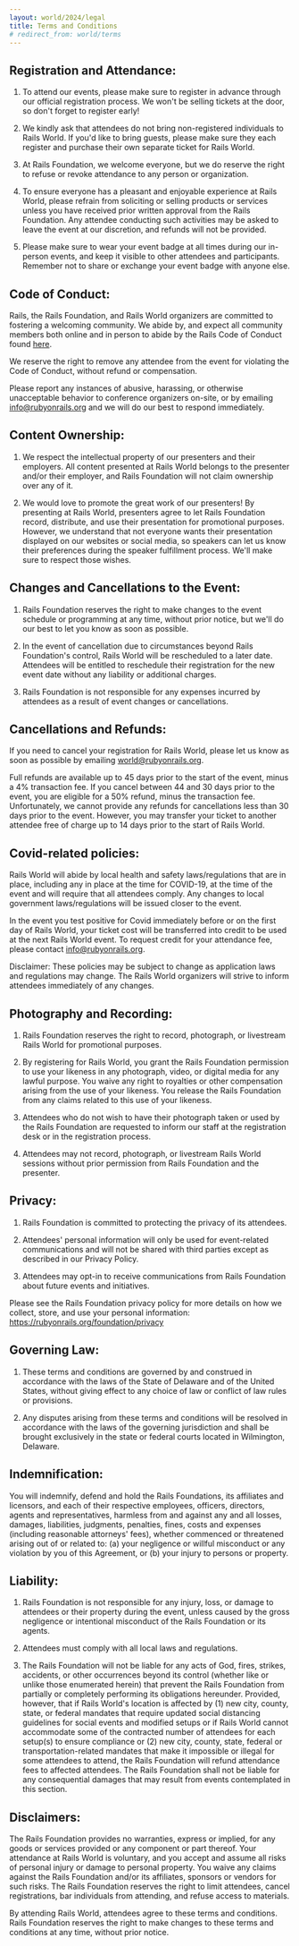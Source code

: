 ```yaml
---
layout: world/2024/legal
title: Terms and Conditions
# redirect_from: world/terms
---
```


## Registration and Attendance:

1. To attend our events, please make sure to register in advance through our official registration process. We won't be selling tickets at the door, so don't forget to register early!

2. We kindly ask that attendees do not bring non-registered individuals to Rails World. If you'd like to bring guests, please make sure they each register and purchase their own separate ticket for Rails World.

3. At Rails Foundation, we welcome everyone, but we do reserve the right to refuse or revoke attendance to any person or organization.

4. To ensure everyone has a pleasant and enjoyable experience at Rails World, please refrain from soliciting or selling products or services unless you have received prior
   written approval from the Rails Foundation. Any attendee conducting such activities may be asked to leave the event at our discretion, and refunds will not be provided.

5. Please make sure to wear your event badge at all times during our in-person events, and keep it visible to other attendees and participants. Remember not to share or exchange your event badge with anyone else.

## Code of Conduct:

Rails, the Rails Foundation, and Rails World organizers are committed to fostering a welcoming community. We abide by, and expect all community members both online and in person to abide by the Rails Code of Conduct found [here](https://rubyonrails.org/conduct).

We reserve the right to remove any attendee from the event for violating the Code of Conduct, without refund or compensation.

Please report any instances of abusive, harassing, or otherwise unacceptable behavior to conference organizers on-site, or by emailing [info@rubyonrails.org](mailto:info@rubyonrails.org) and we will do our best to respond immediately.

## Content Ownership:

1. We respect the intellectual property of our presenters and their employers. All content presented at Rails World belongs to the presenter and/or their employer, and Rails Foundation will not claim ownership over any of it.

2. We would love to promote the great work of our presenters! By presenting at Rails World, presenters agree to let Rails Foundation record, distribute, and use their presentation for promotional purposes. However, we understand that not everyone wants their presentation displayed on our websites or social media, so speakers can let us know their preferences during the speaker fulfillment process. We'll make sure to respect those wishes.

## Changes and Cancellations to the Event:

1. Rails Foundation reserves the right to make changes to the event schedule or programming at any time, without prior notice, but we'll do our best to let you know as soon as possible.

2. In the event of cancellation due to circumstances beyond Rails Foundation's control, Rails World will be rescheduled to a later date. Attendees will be entitled to reschedule their registration for the new event date without any liability or additional charges.

3. Rails Foundation is not responsible for any expenses incurred by attendees as a result of event changes or cancellations.

## Cancellations and Refunds:

If you need to cancel your registration for Rails World, please let us know as soon as possible by emailing [world@rubyonrails.org](mailto:world@rubyonrails.org).

Full refunds are available up to 45 days prior to the start of the event, minus a 4% transaction fee.
If you cancel between 44 and 30 days prior to the event, you are eligible for a 50% refund, minus the transaction fee.
Unfortunately, we cannot provide any refunds for cancellations less than 30 days prior to the event. However, you may transfer your ticket to another attendee free of charge up to 14 days prior to the start of Rails World.

## Covid-related policies:

Rails World will abide by local health and safety laws/regulations that are in place, including any in place at the time for COVID-19, at the time of the event and will require that all attendees comply. Any changes to local government laws/regulations will be issued closer to the event.

In the event you test positive for Covid immediately before or on the first day of Rails World, your ticket cost will be transferred into credit to be used at the next Rails World event. To request credit for your attendance fee, please contact [info@rubyonrails.org](mailto:info@rubyonrails.org).

Disclaimer: These policies may be subject to change as application laws and regulations may change. The Rails World organizers will strive to inform attendees immediately of any changes.

## Photography and Recording:

1. Rails Foundation reserves the right to record, photograph, or livestream Rails World for promotional purposes.

2. By registering for Rails World, you grant the Rails Foundation permission to use your likeness in any photograph, video, or digital media for any lawful purpose. You waive any right to royalties or other compensation arising from the use of your likeness. You release the Rails Foundation from any claims related to this use of your likeness.

3. Attendees who do not wish to have their photograph taken or used by the Rails Foundation are requested to inform our staff at the registration desk or in the registration process.

4. Attendees may not record, photograph, or livestream Rails World sessions without prior permission from Rails Foundation and the presenter.

## Privacy:

1. Rails Foundation is committed to protecting the privacy of its attendees.

2. Attendees' personal information will only be used for event-related communications and will not be shared with third parties except as described in our Privacy Policy.

3. Attendees may opt-in to receive communications from Rails Foundation about future events and initiatives.

Please see the Rails Foundation privacy policy for more details on how we collect, store, and use your personal information: https://rubyonrails.org/foundation/privacy

## Governing Law:

1. These terms and conditions are governed by and construed in accordance with the laws of the State of Delaware and of the United States, without giving effect to any choice of law or conflict of law rules or provisions.

2. Any disputes arising from these terms and conditions will be resolved in accordance with the laws of the governing jurisdiction and shall be brought exclusively in the state or federal courts located in Wilmington, Delaware.

## Indemnification:

You will indemnify, defend and hold the Rails Foundations, its affiliates and licensors, and each of their respective employees, officers, directors, agents and representatives, harmless from and against any and all losses, damages, liabilities, judgments, penalties, fines, costs and expenses (including reasonable attorneys' fees), whether commenced or threatened arising out of or related to: (a) your negligence or willful misconduct or any violation by you of this Agreement, or (b) your injury to persons or property.

## Liability:

1. Rails Foundation is not responsible for any injury, loss, or damage to attendees or their property during the event, unless caused by the gross negligence or intentional misconduct of the Rails Foundation or its agents.

2. Attendees must comply with all local laws and regulations.

3. The Rails Foundation will not be liable for any acts of God, fires, strikes, accidents, or other occurrences beyond its control (whether like or unlike those enumerated herein) that prevent the Rails Foundation from partially or completely performing its obligations hereunder. Provided, however, that if Rails World's location is affected by (1) new city, county, state, or federal mandates that require updated social distancing guidelines for social events and modified setups or if Rails World cannot accommodate some of the contracted number of attendees for each setup(s) to ensure compliance or (2) new city, county, state, federal or transportation-related mandates that make it impossible or illegal for some attendees to attend, the Rails Foundation will refund attendance fees to affected attendees. The Rails Foundation shall not be liable for any consequential damages that may result from events contemplated in this section.

## Disclaimers:

The Rails Foundation provides no warranties, express or implied, for any goods or services provided or any component or part thereof. Your attendance at Rails World is voluntary, and you accept and assume all risks of personal injury or damage to personal property. You waive any claims against the Rails Foundation and/or its affiliates, sponsors or vendors for such risks. The Rails Foundation reserves the right to limit attendees, cancel registrations, bar individuals from attending, and refuse access to materials.

By attending Rails World, attendees agree to these terms and conditions. Rails Foundation reserves the right to make changes to these terms and conditions at any time, without prior notice.
